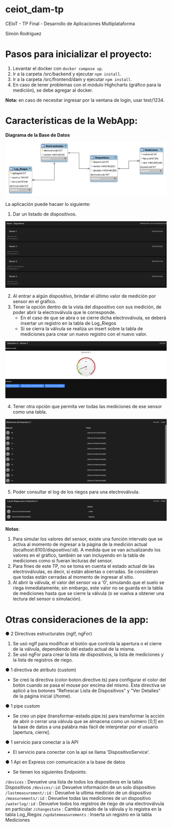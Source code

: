 # ceiot_dam-tp
CEIoT - TP Final - Desarrollo de Aplicaciones Multiplataforma
<p>Simón Rodríguez


# Pasos para inicializar el proyecto:

1. Levantar el docker con `docker compose up`.
2. Ir a la carpeta /src/backend y ejecutar `npm install`.
3. Ir a la carpeta /src/frontend/dam y ejecutar `npm install`.
4. En caso de tener problemas con el módulo Highcharts (gráfico para la medición), se debe agregar al docker.

**Nota:** en caso de necesitar ingresar por la ventana de login, usar test/1234.


# Características de la WebApp:

**Diagrama de la Base de Datos**

![Diagrama BD](img/diagrama_bd.jpg)


La aplicación puede hacaer lo siguiente:
1. Dar un listado de dispositivos.

![Home](img/home.png)

2. Al entrar a algún dispositivo, brindar el último valor de medición por sensor en el gráfico.
3. Tener la opción dentro de la vista del dispositivo con sus medición, de poder abrir la electroválvula que le corresponde. 
   * En el caso de que se abra o se cierre dicha electroválvula, se deberá insertar un registro en la tabla de Log_Riegos
   * Si se cierra la válvula se realiza un insert sobre la tabla de mediciones para crear un nuevo registro con el nuevo valor.

![Vista del Dispositivo](img/dispositivo.jpg)

4. Tener otra opción que permita ver todas las mediciones de ese sensor como una tabla.

![Tabla de Mediciones](img/tabla_mediciones.jpg)

5. Poder consultar el log de los riegos para una electroválvula.

![Log de Riegos](img/log_riegos.jpg)


**Notas**:
1. Para simular los valores del sensor, existe una función intervalo que se activa al momento de ingresar a la página de la medición actual (localhost:8100/dispositivo/:id). A medida que se van actualizando los valores en el gráfico, también se van incluyendo en la tabla de mediciones como si fueran lecturas del sensor.
2. Para fines de este TP, no se toma en cuenta el estado actual de las electroválvulas, es decir, si están abiertas o cerradas. Se consideran que todas están cerradas al momento de ingresar al sitio.
3. Al abrir la válvula, el valor del sensor va a '0', simulando que el suelo se riega inmediatamente; sin embargo, este valor no se guarda en la tabla de mediciones hasta que se cierre la válvula (o se vuelva a obtener una lectura del sensor o simulación).


# Otras consideraciones de la app:

● 2 Directivas estructurales (ngIf, ngFor)
  1. Se usó ngIf para modificar el botón que controla la apertura o el cierre de la válvula, dependiendo del estado actual de la misma.
  2. Se usó ngFor para crear la lista de dispositivos, la lista de mediciones y la lista de registros de riego.

● 1 directiva de atributo (custom)
  - Se creó la directiva (color-boton.directive.ts) para configurar el color del botón cuando se pasa el mouse por encima del mismo. Esta directiva se aplicó a los botones "Refrescar Lista de Dispositivos" y "Ver Detalles" de la página inicial (/home).

● 1 pipe custom
  - Se creo un pipe (transformar-estado.pipe.ts) para transformar la acción de abrir o cerrar una válvula que se almacena como un número [0,1] en la base de datos a una palabra más fácil de interpretar por el usuario [apertura, cierre].

● 1 servicio para conectar a la API
  - El servicio para conectar con la api se llama 'DispositivoService'.

● 1 Api en Express con comunicación a la base de datos
  - Se tienen los siguientes Endpoints:

`/devices` : Devuelve una lista de todos los dispositivos en la tabla Dispositivos
`/devices/:id`: Devuelve información de un solo dispositivo
`/lastmeasurement/:id` : Devuelve la ultima medición de un dispositivo
`/measurements/:id` : Devuelve todas las mediciones de un dispositivo
`/waterlog/:id` : Devuelve todos los registros de riego de una electroválvula en particular
`/changestate` :  Cambia estado de la válvula y lo registra en la tabla Log_Riegos
`/updatemeasurements` : Inserta un registro en la tabla Mediciones




